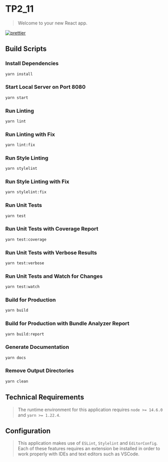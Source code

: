# TP2_11

> Welcome to your new React app.

[![prettier](https://img.shields.io/badge/code_style-prettier-ff69b4.svg)](https://prettier.io/)

## Build Scripts

### Install Dependencies

```sh
yarn install
```

### Start Local Server on Port 8080

```sh
yarn start
```

### Run Linting

```sh
yarn lint
```

### Run Linting with Fix

```sh
yarn lint:fix
```

### Run Style Linting

```sh
yarn stylelint
```

### Run Style Linting with Fix

```sh
yarn stylelint:fix
```

### Run Unit Tests

```sh
yarn test
```

### Run Unit Tests with Coverage Report

```sh
yarn test:coverage
```

### Run Unit Tests with Verbose Results

```sh
yarn test:verbose
```

### Run Unit Tests and Watch for Changes

```sh
yarn test:watch
```

### Build for Production

```sh
yarn build
```

### Build for Production with Bundle Analyzer Report

```sh
yarn build:report
```

### Generate Documentation

```sh
yarn docs
```

### Remove Output Directories

```sh
yarn clean
```

## Technical Requirements

> The runtime environment for this application requires `node >= 14.6.0` and `yarn >= 1.22.4`.

## Configuration

> This application makes use of `ESLint`, `Stylelint` and `EditorConfig`. Each of these features requires
> an extension be installed in order to work properly with IDEs and text editors such as VSCode.
